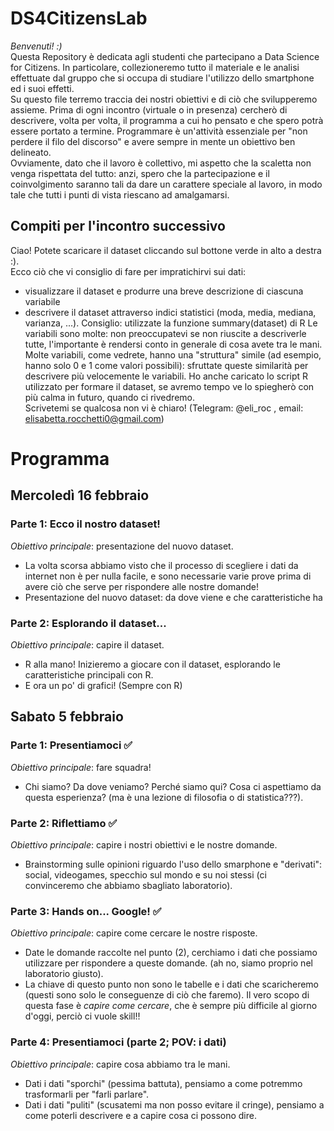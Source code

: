 # DS4CitizensLab
*Benvenuti! :)*\
Questa Repository è dedicata agli studenti che partecipano a Data Science for Citizens. In particolare, collezioneremo tutto il materiale e le analisi effettuate dal gruppo che si occupa di studiare l'utilizzo dello smartphone ed i suoi effetti.\
Su questo file terremo traccia dei nostri obiettivi e di ciò che svilupperemo assieme. Prima di ogni incontro (virtuale o in presenza) cercherò di descrivere, volta per volta, il programma a cui ho pensato e che spero potrà essere portato a termine. Programmare è un'attività essenziale per "non perdere il filo del discorso" e avere sempre in mente un obiettivo ben delineato.\
Ovviamente, dato che il lavoro è collettivo, mi aspetto che la scaletta non venga rispettata del tutto: anzi, spero che la partecipazione e il coinvolgimento saranno tali da dare un carattere speciale al lavoro, in modo tale che tutti i punti di vista riescano ad amalgamarsi. 

## Compiti per l'incontro successivo
Ciao! Potete scaricare il dataset cliccando sul bottone verde in alto a destra :).\
Ecco ciò che vi consiglio di fare per impratichirvi sui dati:
- visualizzare il dataset e produrre una breve descrizione di ciascuna variabile
- descrivere il dataset attraverso indici statistici (moda, media, mediana, varianza, ...). Consiglio: utilizzate la funzione summary(dataset) di R
Le variabili sono molte: non preoccupatevi se non riuscite a descriverle tutte, l'importante è rendersi conto in generale di cosa avete tra le mani. Molte variabili, come vedrete, hanno una "struttura" simile (ad esempio, hanno solo 0 e 1 come valori possibili): sfruttate queste similarità per descrivere più velocemente le variabili.
Ho anche caricato lo script R utilizzato per formare il dataset, se avremo tempo ve lo spiegherò con più calma in futuro, quando ci rivedremo.\
Scrivetemi se qualcosa non vi è chiaro! (Telegram: @eli_roc , email: elisabetta.rocchetti0@gmail.com)

# Programma
## Mercoledì 16 febbraio
### Parte 1: Ecco il nostro dataset!
*Obiettivo principale*: presentazione del nuovo dataset.
- La volta scorsa abbiamo visto che il processo di scegliere i dati da internet non è per nulla facile, e sono necessarie varie prove prima di avere ciò che serve per rispondere alle nostre domande!
- Presentazione del nuovo dataset: da dove viene e che caratteristiche ha
### Parte 2: Esplorando il dataset...
*Obiettivo principale*: capire il dataset.
- R alla mano! Inizieremo a giocare con il dataset, esplorando le caratteristiche principali con R.
- E ora un po' di grafici! (Sempre con R)

## Sabato 5 febbraio
### Parte 1: Presentiamoci ✅
*Obiettivo principale*: fare squadra!
- Chi siamo? Da dove veniamo? Perché siamo qui? Cosa ci aspettiamo da questa esperienza? (ma è una lezione di filosofia o di statistica???).
### Parte 2: Riflettiamo ✅
*Obiettivo principale*: capire i nostri obiettivi e le nostre domande.
- Brainstorming sulle opinioni riguardo l'uso dello smarphone e "derivati": social, videogames, specchio sul mondo e su noi stessi (ci convinceremo che abbiamo sbagliato laboratorio).
### Parte 3: Hands on... Google! ✅
*Obiettivo principale*: capire come cercare le nostre risposte.
- Date le domande raccolte nel punto (2), cerchiamo i dati che possiamo utilizzare per rispondere a queste domande. (ah no, siamo proprio nel laboratorio giusto).
- La chiave di questo punto non sono le tabelle e i dati che scaricheremo (questi sono solo le conseguenze di ciò che faremo). Il vero scopo di questa fase è *capire come cercare*, che è sempre più difficile al giorno d'oggi, perciò ci vuole skill!!
### Parte 4: Presentiamoci (parte 2; POV: i dati)
*Obiettivo principale*: capire cosa abbiamo tra le mani.
- Dati i dati "sporchi" (pessima battuta), pensiamo a come potremmo trasformarli per "farli parlare".
- Dati i dati "puliti" (scusatemi ma non posso evitare il cringe), pensiamo a come poterli descrivere e a capire cosa ci possono dire.
